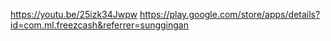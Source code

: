 https://youtu.be/25izk34Jwpw
https://play.google.com/store/apps/details?id=com.ml.freezcash&referrer=sunggingan